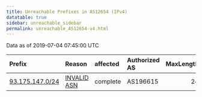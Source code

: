 ```yaml
---
title: Unreachable Prefixes in AS12654 (IPv4)
datatable: true
sidebar: unreachable_sidebar
permalink: unreachable_AS12654-v4.html
---
```


Data as of 2019-07-04 07:45:00 UTC


<div class="datatable-begin"></div>

| Prefix                                                   | Reason                                                                                                 | affected   | Authorized AS   |   MaxLength | Anchor                                         |   unreachable /24s |
|:---------------------------------------------------------|:-------------------------------------------------------------------------------------------------------|:-----------|:----------------|------------:|:-----------------------------------------------|-------------------:|
| [93.175.147.0/24](https://stat.ripe.net/93.175.147.0/24) | [INVALID ASN](https://rpki-validator.ripe.net/announcement-preview?asn=AS12654&prefix=93.175.147.0/24) | complete   | AS196615        |          24 | [RIPE](unreachable_RIPE_NCC_RPKI_Root-v4.html) |                  1 |

<div class="datatable-end"></div>